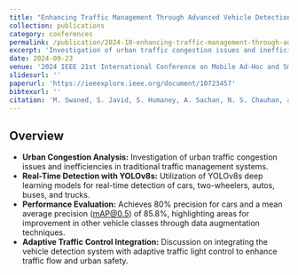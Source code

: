 ```yaml
---
title: "Enhancing Traffic Management Through Advanced Vehicle Detection for Congestion Prevention"
collection: publications
category: conferences
permalink: /publication/2024-10-enhancing-traffic-management-through-advanced-vehicle-detection-for-congestion-prevention
excerpt: 'Investigation of urban traffic congestion issues and inefficiencies in traditional traffic management systems.'
date: 2024-09-23
venue: '2024 IEEE 21st International Conference on Mobile Ad-Hoc and Smart Systems (MASS)'
slidesurl: ''
paperurl: 'https://ieeexplore.ieee.org/document/10723457'
bibtexurl: ''
citation: 'M. Swaned, S. Javid, S. Humaney, A. Sachan, N. S. Chauhan, and N. Kumar. (2024). "Enhancing Traffic Management Through Advanced Vehicle Detection for Congestion Prevention." <i>2024 IEEE 21st International Conference on Mobile Ad-Hoc and Smart Systems (MASS)</i>. 623–628.'
---
```


## Overview

- **Urban Congestion Analysis:** Investigation of urban traffic congestion issues and inefficiencies in traditional traffic management systems.  
- **Real-Time Detection with YOLOv8s:** Utilization of YOLOv8s deep learning models for real-time detection of cars, two-wheelers, autos, buses, and trucks.  
- **Performance Evaluation:** Achieves 80% precision for cars and a mean average precision (mAP@0.5) of 85.8%, highlighting areas for improvement in other vehicle classes through data augmentation techniques.  
- **Adaptive Traffic Control Integration:** Discussion on integrating the vehicle detection system with adaptive traffic light control to enhance traffic flow and urban safety.  
